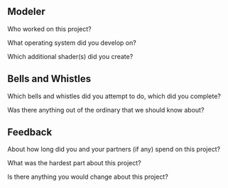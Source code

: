 ## Modeler

Who worked on this project?

What operating system did you develop on?

Which additional shader(s) did you create?

## Bells and Whistles

Which bells and whistles did you attempt to do, which did you complete?

Was there anything out of the ordinary that we should know about?

## Feedback

About how long did you and your partners (if any) spend on this project?

What was the hardest part about this project?

Is there anything you would change about this project?